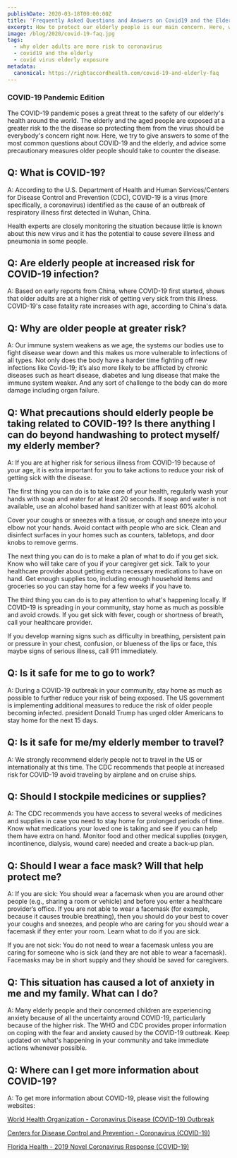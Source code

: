 ```yaml
---
publishDate: 2020-03-18T00:00:00Z
title: 'Frequently Asked Questions and Answers on Covid19 and the Elderly'
excerpt: How to protect our elderly people is our main concern. Here, we answer the most common question about COVID-19 and some precautions elderly people should take.
image: /blog/2020/covid-19-faq.jpg
tags:
  - why older adults are more risk to coronavirus
  - covid19 and the elderly
  - covid virus elderly exposure
metadata:
  canonical: https://rightaccordhealth.com/covid-19-and-elderly-faq
---
```


### COVID-19 Pandemic Edition



The COVID-19 pandemic poses a great threat to the safety of our elderly's health around the world. The elderly and the aged people are exposed at a greater risk to the the disease so protecting them from the virus should be everybody's concern right now. Here, we try to give answers to some of the most common questions about COVID-19 and the elderly, and advice some precautionary measures older people should take to counter the disease.

Q: What is COVID-19?
--------------------

A: According to the U.S. Department of Health and Human Services/Centers for Disease Control and Prevention (CDC), COVID-19 is a virus (more specifically, a coronavirus) identified as the cause of an outbreak of respiratory illness first detected in Wuhan, China.

Health experts are closely monitoring the situation because little is known about this new virus and it has the potential to cause severe illness and pneumonia in some people.

Q: Are elderly people at increased risk for COVID-19 infection?
---------------------------------------------------------------

A: Based on early reports from China, where COVID-19 first started, shows that older adults are at a higher risk of getting very sick from this illness. COVID-19's case fatality rate increases with age, according to China's data.

Q: Why are older people at greater risk?
----------------------------------------

A: Our immune system weakens as we age, the systems our bodies use to fight disease wear down and this makes us more vulnerable to infections of all types. Not only does the body have a harder time fighting off new infections like Covid-19; it’s also more likely to be afflicted by chronic diseases such as heart disease, diabetes and lung disease that make the immune system weaker. And any sort of challenge to the body can do more damage including organ failure.

Q: What precautions should elderly people be taking related to COVID-19? Is there anything I can do beyond handwashing to protect myself/ my elderly member?
------------------------------------------------------------------------------------------------------------------------------------------------------------

A: If you are at higher risk for serious illness from COVID-19 because of your age, it is extra important for you to take actions to reduce your risk of getting sick with the disease.

The first thing you can do is to take care of your health, regularly wash your hands with soap and water for at least 20 seconds. If soap and water is not available, use an alcohol based hand sanitizer with at least 60% alcohol.

Cover your coughs or sneezes with a tissue, or cough and sneeze into your elbow not your hands. Avoid contact with people who are sick. Clean and disinfect surfaces in your homes such as counters, tabletops, and door knobs to remove germs.

The next thing you can do is to make a plan of what to do if you get sick. Know who will take care of you if your caregiver get sick. Talk to your healthcare provider about getting extra necessary medications to have on hand. Get enough supplies too, including enough household items and groceries so you can stay home for a few weeks if you have to.

The third thing you can do is to pay attention to what's happening locally. If COVID-19 is spreading in your community, stay home as much as possible and avoid crowds. If you get sick with fever, cough or shortness of breath, call your healthcare provider.

If you develop warning signs such as difficulty in breathing, persistent pain or pressure in your chest, confusion, or blueness of the lips or face, this maybe signs of serious illness, call 911 immediately.

Q: Is it safe for me to go to work?
-----------------------------------

A: During a COVID-19 outbreak in your community, stay home as much as possible to further reduce your risk of being exposed. The US government is implementing additional measures to reduce the risk of older people becoming infected. president Donald Trump has urged older Americans to stay home for the next 15 days.

Q: Is it safe for me/my elderly member to travel?
-------------------------------------------------

A: We strongly recommend elderly people not to travel in the US or internationally at this time. The CDC recommends that people at increased risk for COVID-19 avoid traveling by airplane and on cruise ships.

Q: Should I stockpile medicines or supplies?
--------------------------------------------

A: The CDC recommends you have access to several weeks of medicines and supplies in case you need to stay home for prolonged periods of time. Know what medications your loved one is taking and see if you can help them have extra on hand. Monitor food and other medical supplies (oxygen, incontinence, dialysis, wound care) needed and create a back-up plan.

Q: Should I wear a face mask? Will that help protect me?
--------------------------------------------------------

A: If you are sick: You should wear a facemask when you are around other people (e.g., sharing a room or vehicle) and before you enter a healthcare provider’s office. If you are not able to wear a facemask (for example, because it causes trouble breathing), then you should do your best to cover your coughs and sneezes, and people who are caring for you should wear a facemask if they enter your room. Learn what to do if you are sick.

If you are not sick: You do not need to wear a facemask unless you are caring for someone who is sick (and they are not able to wear a facemask). Facemasks may be in short supply and they should be saved for caregivers.

Q: This situation has caused a lot of anxiety in me and my family. What can I do?
---------------------------------------------------------------------------------

A: Many elderly people and their concerned children are experiencing anxiety because of all the uncertainty around COVID-19, particularly because of the higher risk. The WHO and CDC provides proper information on coping with the fear and anxiety caused by the COVID-19 outbreak. Keep updated on what's happening in your community and take immediate actions whenever possible.

Q: Where can I get more information about COVID-19?
---------------------------------------------------

A: To get more information about COVID-19, please visit the following websites:

[World Health Organization - Coronavirus Disease (COVID-19) Outbreak](https://www.who.int/emergencies/diseases/novel-coronavirus-2019)

  

[Centers for Disease Control and Prevention - Coronavirus (COVID-19)](https://www.cdc.gov/coronavirus/2019-ncov/index.html)

  

[Florida Health - 2019 Novel Coronavirus Response (COVID-19)](https://floridahealthcovid19.gov/)